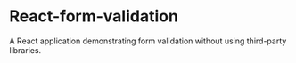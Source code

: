 # React-form-validation
A React application demonstrating form validation without using third-party libraries.
